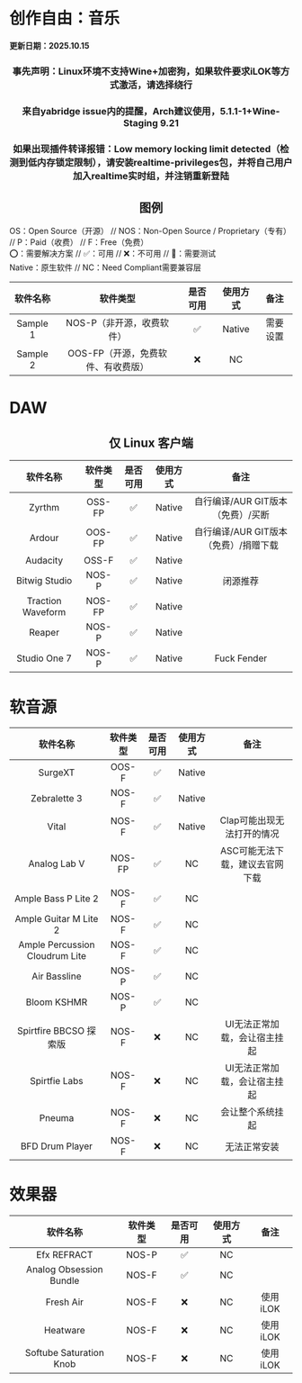 # 创作自由：音乐
#### 更新日期：2025.10.15
### <center>事先声明：Linux环境不支持Wine+加密狗，如果软件要求iLOK等方式激活，请选择绕行</center>
### <center>来自yabridge issue内的提醒，Arch建议使用，5.1.1-1+Wine-Staging 9.21</center>
### <center>如果出现插件转译报错：Low memory locking limit detected（检测到低内存锁定限制），请安装realtime-privileges包，并将自己用户加入realtime实时组，并注销重新登陆</center>

## <center>图例</center>

OS：Open Source（开源） // NOS：Non-Open Source / Proprietary（专有） // P：Paid（收费） // F：Free（免费）<br>
⭕：需要解决方案 // ✅：可用 // ❌：不可用 // 🔧：需要测试<br>
Native：原生软件 // NC：Need Compliant需要兼容层<br>

| 软件名称 | 软件类型 | 是否可用 | 使用方式 | 备注 |
| :-----: | :-----: | :-----: | :-----: | :-----: |
| Sample 1 | NOS-P（非开源，收费软件） | ✅ | Native | 需要设置 |
| Sample 2 | OOS-FP（开源，免费软件、有收费版） | ❌ | NC |  |

# DAW
## <center>仅 Linux 客户端</center>

| 软件名称 | 软件类型 | 是否可用 | 使用方式 | 备注 |
| :-----: | :-----: | :-----: | :-----: | :-----: |
| Zyrthm | OSS-FP | ✅ | Native | 自行编译/AUR GIT版本（免费）/买断 | 开源推荐 |
| Ardour | OOS-FP | ✅ | Native | 自行编译/AUR GIT版本（免费）/捐赠下载 |
| Audacity | OSS-F | ✅ | Native |  |
| Bitwig Studio | NOS-P | ✅ | Native | 闭源推荐 |
| Traction Waveform | NOS-FP | ✅ | Native |  |
| Reaper | NOS-P | ✅ | Native |  |
| Studio One 7 | NOS-P | ✅ | Native | Fuck Fender |

# 软音源

| 软件名称 | 软件类型 | 是否可用 | 使用方式 | 备注 |
| :-----: | :-----: | :-----: | :-----: | :-----: |
| SurgeXT | OOS-F | ✅ | Native | |
| Zebralette 3 | NOS-F | ✅ | Native | |
| Vital | NOS-F | ✅ | Native | Clap可能出现无法打开的情况 |
| Analog Lab V | NOS-FP | ✅ | NC | ASC可能无法下载，建议去官网下载 |
| Ample Bass P Lite 2 | NOS-F | ✅ | NC |  |
| Ample Guitar M Lite 2 | NOS-F | ✅ | NC |  |
| Ample Percussion Cloudrum Lite | NOS-F | ✅ | NC |  |
| Air Bassline | NOS-P | ✅ | NC | |
| Bloom KSHMR | NOS-P | ✅ | NC | |
| Spirtfire BBCSO 探索版 | NOS-F | ❌ | NC | UI无法正常加载，会让宿主挂起 |
| Spirtfie Labs | NOS-F | ❌ | NC | UI无法正常加载，会让宿主挂起 |
| Pneuma | NOS-F | ❌ | NC | 会让整个系统挂起 |
| BFD Drum Player | NOS-F | ❌ | NC | 无法正常安装 | 

# 效果器
| 软件名称 | 软件类型 | 是否可用 | 使用方式 | 备注 |
| :-----: | :-----: | :-----: | :-----: | :-----: |
| Efx REFRACT | NOS-P | ✅ | NC | |
| Analog Obsession Bundle | NOS-F | ✅ | NC | |
| Fresh Air | NOS-F | ❌ | NC | 使用iLOK |
| Heatware | NOS-F | ❌ | NC | 使用iLOK |
| Softube Saturation Knob | NOS-F | ❌ | NC | 使用iLOK |
